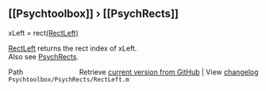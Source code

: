 ## [[Psychtoolbox]] &#8250; [[PsychRects]]

xLeft = rect[(RectLeft)]((RectLeft))  
  
[RectLeft](RectLeft) returns the rect index of xLeft.  
Also see [PsychRects](PsychRects).  




<div class="code_header" style="text-align:right;">
  <span style="float:left;">Path&nbsp;&nbsp;</span> <span class="counter">Retrieve <a href=
  "https://raw.github.com/Psychtoolbox-3/Psychtoolbox-3/beta/Psychtoolbox/PsychRects/RectLeft.m">current version from GitHub</a> | View <a href=
  "https://github.com/Psychtoolbox-3/Psychtoolbox-3/commits/beta/Psychtoolbox/PsychRects/RectLeft.m">changelog</a></span>
</div>
<div class="code">
  <code>Psychtoolbox/PsychRects/RectLeft.m</code>
</div>

